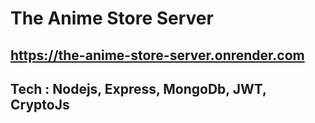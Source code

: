 # The Anime Store Server
## https://the-anime-store-server.onrender.com

## Tech : Nodejs, Express, MongoDb, JWT, CryptoJs
